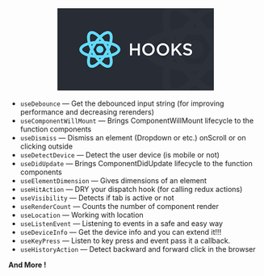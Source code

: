 <div align="center">
    <img src="./react-logo.png" alt='react-logo' />
    <br/>
</div>

- `useDebounce` &mdash; Get the debounced input string (for improving performance and decreasing rerenders)
- `useComponentWillMount` &mdash; Brings ComponentWillMount lifecycle to the function components
- `useDismiss` &mdash; Dismiss an element (Dropdown or etc.) onScroll or on clicking outside
- `useDetectDevice` &mdash; Detect the user device (is mobile or not)
- `useDidUpdate` &mdash; Brings ComponentDidUpdate lifecycle to the function components
- `useElementDimension` &mdash; Gives dimensions of an element
- `useHitAction` &mdash; DRY your dispatch hook (for calling redux actions)
- `useVisibility` &mdash; Detects if tab is active or not 
- `useRenderCount` &mdash; Counts the number of component render
- `useLocation` &mdash; Working with location
- `useListenEvent` &mdash; Listening to events in a safe and easy way
- `useDeviceInfo` &mdash; Get the device info and you can extend it!!!
- `useKeyPress` &mdash; Listen to key press and event pass it a callback.
- `useHistoryAction` &mdash; Detect backward and forward click in the browser

**And More !**
